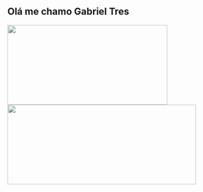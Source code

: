 ## Olá me chamo <strong>Gabriel Tres</strong>
<div>
    <a href="https://github.com/Gabetres"> 
    <img height="180em" width="360em" src="https://github-readme-stats.vercel.app/api?username=Gabetres&show_icons=true&title_color=e01e37&icon_color=e01e37&bg_color=151515&text_color=ffffff"/> </a>
    <a href="https://github.com/Gabetres"> 
    <img height="180em" width="425em" src="https://github-readme-stats.vercel.app/api/top-langs/?username=Gabetres&layout=compact&title_color=ffffff&bg_color=151515&text_color=ffffff&)"/> </a>
</div>


